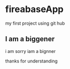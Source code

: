 # fireabaseApp

my first project using git hub

## I am a biggener

i am sorry iam a bignner

thanks for understanding